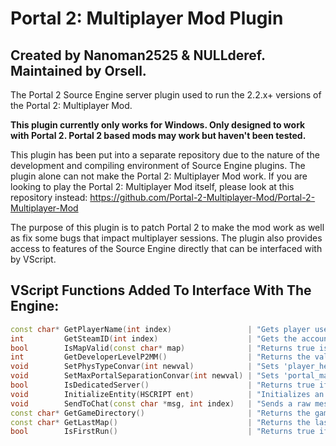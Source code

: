 # Portal 2: Multiplayer Mod Plugin

## **Created by Nanoman2525 & NULLderef. Maintained by Orsell.**

The Portal 2 Source Engine server plugin used to run the 2.2.x+ versions of the Portal 2: Multiplayer Mod.

**This plugin currently only works for Windows. Only designed to work with Portal 2. Portal 2 based mods may work but haven't been tested.**

This plugin has been put into a separate repository due to the nature of the development and compiling environment of Source Engine plugins. The plugin alone can not make the Portal 2: Multiplayer Mod work. If you are looking to play the Portal 2: Multiplayer Mod itself, please look at this repository instead: <https://github.com/Portal-2-Multiplayer-Mod/Portal-2-Multiplayer-Mod>

The purpose of this plugin is to patch Portal 2 to make the mod work as well as fix some bugs that impact multiplayer sessions. The plugin also provides access to features of the Source Engine directly that can be interfaced with by VScript.

## VScript Functions Added To Interface With The Engine:

```c++
const char* GetPlayerName(int index)                 | "Gets player username by index."
int         GetSteamID(int index)                    | "Gets the account ID component of player SteamID by index."
bool        IsMapValid(const char* map)              | "Returns true is the supplied string is a valid map name."
int         GetDeveloperLevelP2MM()                  | "Returns the value of ConVar p2mm_developer."
void        SetPhysTypeConvar(int newval)            | "Sets 'player_held_object_use_view_model' to the supplied integer value."
void        SetMaxPortalSeparationConvar(int newval) | "Sets 'portal_max_separation_force' to the supplied integer value."
bool        IsDedicatedServer()                      | "Returns true if this is a dedicated server."
void        InitializeEntity(HSCRIPT ent)            | "Initializes an entity."
void        SendToChat(const char *msg, int index)   | "Sends a raw message to the chat HUD."
const char* GetGameDirectory()                       | "Returns the game directory."
const char* GetLastMap()                             | "Returns the last map recorded by the launcher's Last Map system."
bool        IsFirstRun()                             | "Returns true if this is the first map ever run during the game session."
```
